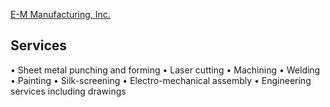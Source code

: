 [E-M Manufacturing, Inc.](http://www.emmanufacturing.com/)

## Services
• Sheet metal punching and forming
• Laser cutting
• Machining
• Welding
• Painting
• Silk-screening
• Electro-mechanical assembly
• Engineering services including drawings
